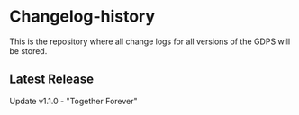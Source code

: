 # Changelog-history

This is the repository where all change logs for all versions of the GDPS will be stored.


## Latest Release

Update v1.1.0 - "Together Forever"


